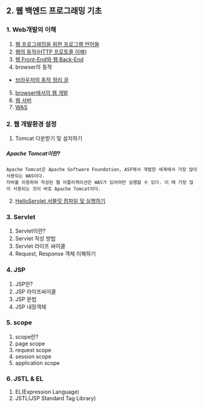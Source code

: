 ## 2. 웹 백엔드 프로그래밍 기초
### 1. Web개발의 이해
1. [웹 프로그래밍을 위한 프로그램 언어들](https://github.com/LAH1203/Study_JavaSpring/blob/main/lah1203/2.%20%EC%9B%B9%20%EB%B0%B1%EC%97%94%EB%93%9C%20%ED%94%84%EB%A1%9C%EA%B7%B8%EB%9E%98%EB%B0%8D%20%EA%B8%B0%EC%B4%88/1-1.md)
2. [웹의 동작(HTTP 프로토콜 이해)](https://github.com/LAH1203/Study_JavaSpring/blob/main/lah1203/2.%20%EC%9B%B9%20%EB%B0%B1%EC%97%94%EB%93%9C%20%ED%94%84%EB%A1%9C%EA%B7%B8%EB%9E%98%EB%B0%8D%20%EA%B8%B0%EC%B4%88/1-2.md)
3. [웹 Front-End와 웹 Back-End](https://github.com/LAH1203/Study_JavaSpring/blob/main/lah1203/2.%20%EC%9B%B9%20%EB%B0%B1%EC%97%94%EB%93%9C%20%ED%94%84%EB%A1%9C%EA%B7%B8%EB%9E%98%EB%B0%8D%20%EA%B8%B0%EC%B4%88/1-3.md)
4. browser의 동작
  - [브라우저의 동작 정리 글](https://d2.naver.com/helloworld/59361)
5. [browser에서의 웹 개발](https://github.com/LAH1203/Study_JavaSpring/blob/main/lah1203/2.%20%EC%9B%B9%20%EB%B0%B1%EC%97%94%EB%93%9C%20%ED%94%84%EB%A1%9C%EA%B7%B8%EB%9E%98%EB%B0%8D%20%EA%B8%B0%EC%B4%88/1-5.md)
6. [웹 서버](https://github.com/LAH1203/Study_JavaSpring/blob/main/lah1203/2.%20%EC%9B%B9%20%EB%B0%B1%EC%97%94%EB%93%9C%20%ED%94%84%EB%A1%9C%EA%B7%B8%EB%9E%98%EB%B0%8D%20%EA%B8%B0%EC%B4%88/1-6.md)
7. [WAS](https://github.com/LAH1203/Study_JavaSpring/blob/main/lah1203/2.%20%EC%9B%B9%20%EB%B0%B1%EC%97%94%EB%93%9C%20%ED%94%84%EB%A1%9C%EA%B7%B8%EB%9E%98%EB%B0%8D%20%EA%B8%B0%EC%B4%88/1-7.md)

### 2. 웹 개발환경 설정
1. Tomcat 다운받기 및 설치하기
##### Apache Tomcat이란?
```
Apache Tomcat은 Apache Software Foundation, ASF에서 개발한 세계에서 가장 많이 사용되는 WAS이다.
자바를 이용하여 작성된 웹 어플리케이션은 WAS가 있어야만 실행할 수 있다. 이 때 가장 많이 사용되는 것이 바로 Apache Tomcat이다.
```
2. [HelloServlet 서블릿 컴파일 및 실행하기](https://github.com/LAH1203/Study_JavaSpring/blob/main/lah1203/2.%20%EC%9B%B9%20%EB%B0%B1%EC%97%94%EB%93%9C%20%ED%94%84%EB%A1%9C%EA%B7%B8%EB%9E%98%EB%B0%8D%20%EA%B8%B0%EC%B4%88/HelloServlet.java)

### 3. Servlet
1. Servlet이란?
2. Servlet 작성 방법
3. Servlet 라이프 싸이클
4. Request, Response 객체 이해하기

### 4. JSP
1. JSP란?
2. JSP 라이프싸이클
3. JSP 문법
4. JSP 내장객체

### 5. scope
1. scope란?
2. page scope
3. request scope
4. session scope
5. application scope

### 6. JSTL & EL
1. EL(Expression Language)
2. JSTL(JSP Standard Tag Library)
